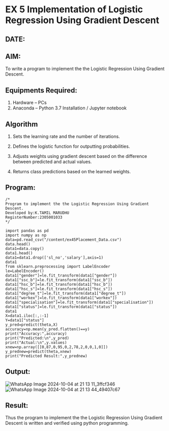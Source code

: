 # EX 5 Implementation of Logistic Regression Using Gradient Descent
## DATE:
## AIM:
To write a program to implement the the Logistic Regression Using Gradient Descent.

## Equipments Required:
1. Hardware – PCs
2. Anaconda – Python 3.7 Installation / Jupyter notebook

## Algorithm
1. Sets the learning rate and the number of iterations.

2. Defines the logistic function for outputting probabilities.

3. Adjusts weights using gradient descent based on the difference between predicted and actual values.

4. Returns class predictions based on the learned weights.
 

## Program:
```
/*
Program to implement the the Logistic Regression Using Gradient Descent.
Developed by:K.TAMIL MARUDHU
RegisterNumber:2305001033
*/
```
```
import pandas as pd
import numpy as np
data=pd.read_csv("/content/ex45Placement_Data.csv")
data.head()
data1=data.copy()
data1.head()
data1=data1.drop(['sl_no','salary'],axis=1)
data1
from sklearn.preprocessing import LabelEncoder
le=LabelEncoder()
data1["gender"]=le.fit_transform(data1["gender"])
data1["ssc_b"]=le.fit_transform(data1["ssc_b"])
data1["hsc_b"]=le.fit_transform(data1["hsc_b"])
data1["hsc_s"]=le.fit_transform(data1["hsc_s"])
data1["degree_t"]=le.fit_transform(data1["degree_t"])
data1["workex"]=le.fit_transform(data1["workex"])
data1["specialisation"]=le.fit_transform(data1["specialisation"])
data1["status"]=le.fit_transform(data1["status"])
data1
X=data1.iloc[:,:-1]
Y=data1["status"]
y_pred=predict(theta,X)
accuracy=np.mean(y_pred.flatten()==y)
print("Accuracy:",accuracy)
print("Predicted:\n",y_pred)
print("Actual:\n",y.values)
xnew=np.array([[0,87,0,95,0,2,78,2,0,0,1,0]])
y_prednew=predict(theta,xnew)
print("Predicted Result:",y_prednew)
```

## Output:

![WhatsApp Image 2024-10-04 at 21 13 11_3ffcf346](https://github.com/user-attachments/assets/7d3cfc1a-463f-4b40-9b39-c4814b288dd8)
![WhatsApp Image 2024-10-04 at 21 13 44_49407c67](https://github.com/user-attachments/assets/145bf365-63c8-48c8-86a3-9cc4ad4afbd3)



## Result:
Thus the program to implement the the Logistic Regression Using Gradient Descent is written and verified using python programming.

